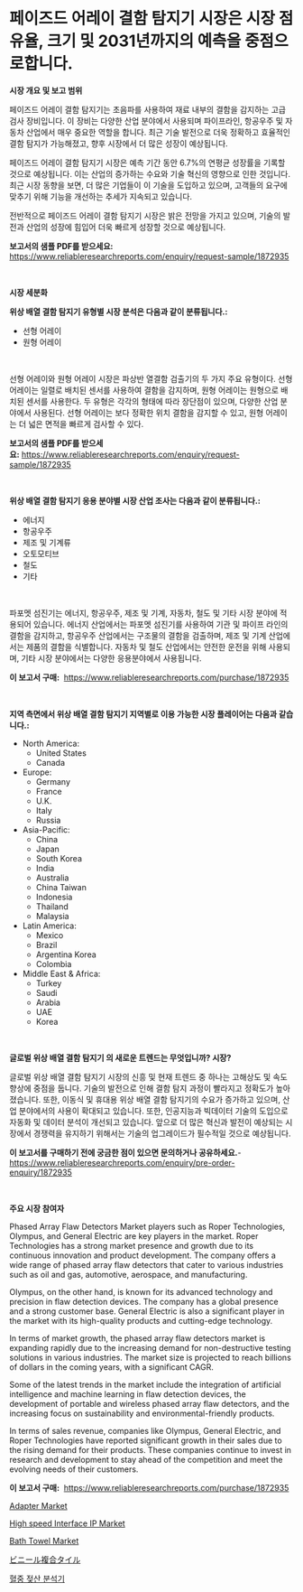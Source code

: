 <p><h1>페이즈드 어레이 결함 탐지기 시장은 시장 점유율, 크기 및 2031년까지의 예측을 중점으로합니다.</h1></p><p><strong>시장 개요 및 보고 범위</strong></p>
<p><p>페이즈드 어레이 결함 탐지기는 초음파를 사용하여 재료 내부의 결함을 감지하는 고급 검사 장비입니다. 이 장비는 다양한 산업 분야에서 사용되며 파이프라인, 항공우주 및 자동차 산업에서 매우 중요한 역할을 합니다. 최근 기술 발전으로 더욱 정확하고 효율적인 결함 탐지가 가능해졌고, 향후 시장에서 더 많은 성장이 예상됩니다.</p><p>페이즈드 어레이 결함 탐지기 시장은 예측 기간 동안 6.7%의 연평균 성장률을 기록할 것으로 예상됩니다. 이는 산업의 증가하는 수요와 기술 혁신의 영향으로 인한 것입니다. 최근 시장 동향을 보면, 더 많은 기업들이 이 기술을 도입하고 있으며, 고객들의 요구에 맞추기 위해 기능을 개선하는 추세가 지속되고 있습니다.</p><p>전반적으로 페이즈드 어레이 결함 탐지기 시장은 밝은 전망을 가지고 있으며, 기술의 발전과 산업의 성장에 힘입어 더욱 빠르게 성장할 것으로 예상됩니다.</p></p>
<p><strong>보고서의 샘플 PDF를 받으세요:</strong> <a href="https://www.reliableresearchreports.com/enquiry/request-sample/1872935">https://www.reliableresearchreports.com/enquiry/request-sample/1872935</a></p>
<p>&nbsp;</p>
<p><strong>시장 세분화</strong></p>
<p><strong>위상 배열 결함 탐지기 유형별 시장 분석은 다음과 같이 분류됩니다.:</strong></p>
<p><ul><li>선형 어레이</li><li>원형 어레이</li></ul></p>
<p>&nbsp;</p>
<p><p>선형 어레이와 원형 어레이 시장은 파상반 열결함 검출기의 두 가지 주요 유형이다. 선형 어레이는 일렬로 배치된 센서를 사용하여 결함을 감지하며, 원형 어레이는 원형으로 배치된 센서를 사용한다. 두 유형은 각각의 형태에 따라 장단점이 있으며, 다양한 산업 분야에서 사용된다. 선형 어레이는 보다 정확한 위치 결함을 감지할 수 있고, 원형 어레이는 더 넓은 면적을 빠르게 검사할 수 있다.</p></p>
<p><strong>보고서의 샘플 PDF를 받으세요:</strong>&nbsp;<a href="https://www.reliableresearchreports.com/enquiry/request-sample/1872935">https://www.reliableresearchreports.com/enquiry/request-sample/1872935</a></p>
<p>&nbsp;</p>
<p><strong> 위상 배열 결함 탐지기 응용 분야별 시장 산업 조사는 다음과 같이 분류됩니다.:</strong></p>
<p><ul><li>에너지</li><li>항공우주</li><li>제조 및 기계류</li><li>오토모티브</li><li>철도</li><li>기타</li></ul></p>
<p>&nbsp;</p>
<p><p>파포멧 섬진기는 에너지, 항공우주, 제조 및 기계, 자동차, 철도 및 기타 시장 분야에 적용되어 있습니다. 에너지 산업에서는 파포멧 섬진기를 사용하여 기관 및 파이프 라인의 결함을 감지하고, 항공우주 산업에서는 구조물의 결함을 검출하며, 제조 및 기계 산업에서는 제품의 결함을 식별합니다. 자동차 및 철도 산업에서는 안전한 운전을 위해 사용되며, 기타 시장 분야에서는 다양한 응용분야에서 사용됩니다.</p></p>
<p><strong>이 보고서 구매:</strong>&nbsp; <a href="https://www.reliableresearchreports.com/purchase/1872935">https://www.reliableresearchreports.com/purchase/1872935</a></p>
<p>&nbsp;</p>
<p><strong>지역 측면에서 위상 배열 결함 탐지기 지역별로 이용 가능한 시장 플레이어는 다음과 같습니다.:</strong></p>
<p><ul>
    <li>
        North America:
        <ul>
            <li>United States</li>
            <li>Canada</li>
        </ul>
    </li>
    <li>
        Europe:
        <ul>
            <li>Germany</li>
            <li>France</li>
            <li>U.K.</li>
            <li>Italy</li>
            <li>Russia</li>
        </ul>
    </li>
    <li>
        Asia-Pacific:
        <ul>
            <li>China</li>
            <li>Japan</li>
            <li>South Korea</li>
            <li>India</li>
            <li>Australia</li>
            <li>China Taiwan</li>
            <li>Indonesia</li>
            <li>Thailand</li>
            <li>Malaysia</li>
        </ul>
    </li>
    <li>
        Latin America:
        <ul>
            <li>Mexico</li>
            <li>Brazil</li>
            <li>Argentina Korea</li>
            <li>Colombia</li>
        </ul>
    </li>
    <li>
        Middle East & Africa:
        <ul>
            <li>Turkey</li>
            <li>Saudi</li>
            <li>Arabia</li>
            <li>UAE</li>
            <li>Korea</li>
        </ul>
    </li>
    </ul></p>
<p>&nbsp;</p>
<p><strong>글로벌 위상 배열 결함 탐지기 의 새로운 트렌드는 무엇입니까? 시장?</strong></p>
<p><p>글로벌 위상 배열 결함 탐지기 시장의 신흥 및 현재 트렌드 중 하나는 고해상도 및 속도 향상에 중점을 둡니다. 기술의 발전으로 인해 결함 탐지 과정이 빨라지고 정확도가 높아졌습니다. 또한, 이동식 및 휴대용 위상 배열 결함 탐지기의 수요가 증가하고 있으며, 산업 분야에서의 사용이 확대되고 있습니다. 또한, 인공지능과 빅데이터 기술의 도입으로 자동화 및 데이터 분석이 개선되고 있습니다. 앞으로 더 많은 혁신과 발전이 예상되는 시장에서 경쟁력을 유지하기 위해서는 기술의 업그레이드가 필수적일 것으로 예상됩니다.</p></p>
<p><strong>이 보고서를 구매하기 전에 궁금한 점이 있으면 문의하거나 공유하세요.</strong>- <a href="https://www.reliableresearchreports.com/enquiry/pre-order-enquiry/1872935">https://www.reliableresearchreports.com/enquiry/pre-order-enquiry/1872935</a></p>
<p>&nbsp;</p>
<p><strong>주요 시장 참여자</strong></p>
<p><p>Phased Array Flaw Detectors Market players such as Roper Technologies, Olympus, and General Electric are key players in the market. Roper Technologies has a strong market presence and growth due to its continuous innovation and product development. The company offers a wide range of phased array flaw detectors that cater to various industries such as oil and gas, automotive, aerospace, and manufacturing.</p><p>Olympus, on the other hand, is known for its advanced technology and precision in flaw detection devices. The company has a global presence and a strong customer base. General Electric is also a significant player in the market with its high-quality products and cutting-edge technology.</p><p>In terms of market growth, the phased array flaw detectors market is expanding rapidly due to the increasing demand for non-destructive testing solutions in various industries. The market size is projected to reach billions of dollars in the coming years, with a significant CAGR.</p><p>Some of the latest trends in the market include the integration of artificial intelligence and machine learning in flaw detection devices, the development of portable and wireless phased array flaw detectors, and the increasing focus on sustainability and environmental-friendly products.</p><p>In terms of sales revenue, companies like Olympus, General Electric, and Roper Technologies have reported significant growth in their sales due to the rising demand for their products. These companies continue to invest in research and development to stay ahead of the competition and meet the evolving needs of their customers.</p></p>
<p><strong>이 보고서 구매:</strong>&nbsp;&nbsp;<a href="https://www.reliableresearchreports.com/purchase/1872935">https://www.reliableresearchreports.com/purchase/1872935</a></p>
<p><p><a href="https://github.com/GroverBarry/Market-Research-Report-List-4/blob/main/adapter-market.md">Adapter Market</a></p><p><a href="https://issuu.com/reportprime-2/docs/high-speed-interface-ip-market-size-2030.pptx">High speed Interface IP Market</a></p><p><a href="https://github.com/lylyparadise/Market-Research-Report-List-2/blob/main/bath-towel-market.md">Bath Towel Market</a></p><p><a href="https://medium.com/@eunawiegad2023/%E3%83%93%E3%83%8B%E3%83%AB%E8%A4%87%E5%90%88%E3%82%BF%E3%82%A4%E3%83%AB%E5%B8%82%E5%A0%B4%E3%81%AE%E3%82%A4%E3%83%B3%E3%82%B5%E3%82%A4%E3%83%88-%E5%B8%82%E5%A0%B4%E3%81%AE%E5%8B%95%E5%90%91-%E6%88%90%E9%95%B7-2024%E5%B9%B4%E3%81%8B%E3%82%892031%E5%B9%B4%E3%81%BE%E3%81%A7%E3%81%AE%E4%BA%88%E6%B8%AC-c0815d502163">ビニール複合タイル</a></p><p><a href="https://github.com/idcefvhkdut6/Market-Research-Report-List-1/blob/main/24351042448.md">혈중 젖산 분석기</a></p></p>
